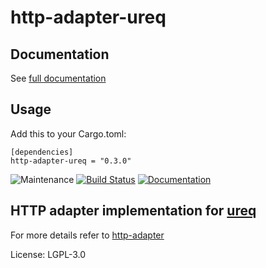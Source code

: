 # http-adapter-ureq

## Documentation

See [full documentation](https://docs.rs/http-adapter-ureq)

## Usage

Add this to your Cargo.toml:
```
[dependencies]
http-adapter-ureq = "0.3.0"
```

![Maintenance](https://img.shields.io/badge/maintenance-passively--maintained-yellowgreen.svg)
[![Build Status](https://github.com/twistedfall/http-adapter/actions/workflows/http-adapter.yml/badge.svg)](https://github.com/twistedfall/http-adapter/actions/workflows/http-adapter.yml)
[![Documentation](https://docs.rs/http-adapter-ureq/badge.svg)](https://docs.rs/http-adapter-ureq)

## HTTP adapter implementation for [ureq](https://crates.io/crates/ureq)

For more details refer to [http-adapter](https://crates.io/crates/http-adapter)

License: LGPL-3.0
